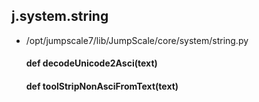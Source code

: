 ## j.system.string

- /opt/jumpscale7/lib/JumpScale/core/system/string.py

    #### def decodeUnicode2Asci(text) 
    #### def toolStripNonAsciFromText(text) 
